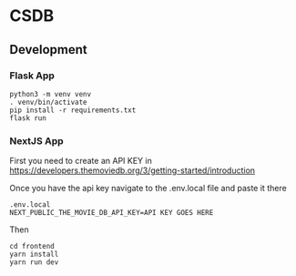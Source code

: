 # CSDB


## Development

### Flask App

```
python3 -m venv venv
. venv/bin/activate
pip install -r requirements.txt
flask run
```

### NextJS App

First you need to create an API KEY in https://developers.themoviedb.org/3/getting-started/introduction

Once you have the api key navigate to the .env.local file and paste it there

```
.env.local
NEXT_PUBLIC_THE_MOVIE_DB_API_KEY=API KEY GOES HERE
```

Then

```
cd frontend
yarn install
yarn run dev
```
